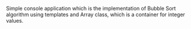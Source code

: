 Simple console application which is the implementation of Bubble Sort algorithm using templates and Array class, which is a container for integer values.
